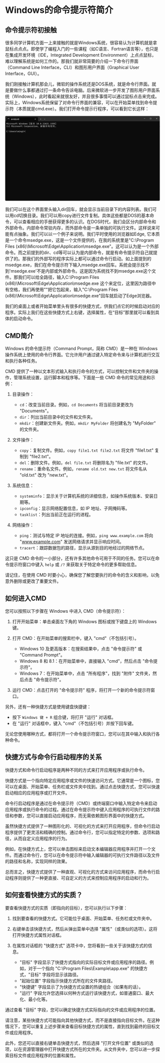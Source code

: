 # Windows的命令提示符简介

## 命令提示符初接触
很多同学计算机方面一上来接触的就是Windows系统，很容易认为计算机就是拿鼠标点点点。即使学了编程入门的一些课程（如C语言、Fortran语言等），也只是在集成开发环境（IDE，Integrated Development Environment）上点点鼠标，难以理解系统是如何工作的。那我们就非常简要的介绍一下命令行界面（Command Line Interface，CLI）和图形用户界面（Graphical User Interface，GUI）。

我们刚接触计算机那会儿，微软的操作系统还是DOS系统，就是命令行界面。就是要做什么事都通过打一条命令告诉电脑。后来微软进一步开发了图形用户界面系统（Windows），此时看起来就很友好，并且很多事情可以通过鼠标点击来完成。实际上，Windows系统保留了对命令行界面的兼容，可以在开始菜单找到命令提示符（本质就是cmd.exe）。我们打开命令提示行程序，可以看到它长这样：

![图 1](../assets/csbase/cmd.png)

我们可以在这个界面里头输入dir回车，就会显示当前目录下的内容列表。我们可以用cd切换目录。我们可以用copy进行文件复制。具体这些都是DOS的基本命令，可以查看相应的手册获得更多的认识。在DOS时代，我们会区分内部命令和外部命令。内部命令常驻内存，而外部命令是一条单独的可执行文件。这样说来可能有点抽象。我们可以以一个例子来说明。我们平时使用的浏览器如Edge, 它本质是一个命令msedge.exe，这是一个文件提供的，在我的系统里是"C:\Program Files (x86)\Microsoft\Edge\Application\msedge.exe"。这可以认为是一个外部命令。而之前提到的dir、cd等可以认为是内部命令，就是有命令提示符自己就提供了的。那我们的外部写的程序实际上都可以通过命令行启动。如上面提到的msedge.exe，我们在命令提示符下输入msedge.exe回车。系统会提示找不到'msedge.exe'不是内部或外部命令。这是因为系统找不到msedge.exe这个文件。那我们可以给全路径，输入C:\Program Files (x86)\Microsoft\Edge\Application\msedge.exe 这个来定位，这里因为路径中有空格，我们再使用""把它包起来，输入"C:\Program Files (x86)\Microsoft\Edge\Application\msedge.exe"回车就启动了Edge浏览器。

我们的桌面上或者开始菜单里头有很多的快捷方式，供我们点它的时候启动对应的程序。实际上我们在这些快捷方式上右键，选择属性，在“目标”那里就可以看到具体的启动命令。

## CMD简介

Windows 的命令提示符（Command Prompt，简称 CMD）是一种在 Windows 操作系统上使用的命令行界面。它允许用户通过键入特定命令来与计算机进行交互和执行各种任务。

CMD 提供了一种以文本形式输入和执行命令的方式，可以控制文件和文件夹的操作，管理系统设置，运行脚本和程序等。下面是一些 CMD 命令的常见用途和示例：

1. 目录操作：
   - `cd`：改变当前目录。例如，`cd Documents` 将当前目录更改为 "Documents"。
   - `dir`：列出当前目录中的文件和文件夹。
   - `mkdir`：创建新文件夹。例如，`mkdir MyFolder` 将创建名为 "MyFolder" 的文件夹。

2. 文件操作：
   - `copy`：复制文件。例如，`copy file1.txt file2.txt` 将文件 "file1.txt" 复制到 "file2.txt"。
   - `del`：删除文件。例如，`del file.txt` 将删除名为 "file.txt" 的文件。
   - `rename`：重命名文件。例如，`rename old.txt new.txt` 将文件名从 "old.txt" 改为 "new.txt"。

3. 系统信息：
   - `systeminfo`：显示关于计算机系统的详细信息，如操作系统版本、安装日期等。
   - `ipconfig`：显示网络配置信息，如 IP 地址、子网掩码等。
   - `tasklist`：列出当前正在运行的进程。

4. 网络操作：
   - `ping`：测试与特定 IP 地址的连接。例如，`ping www.example.com` 将向 "www.example.com" 发送网络请求并显示响应时间。
   - `tracert`：跟踪数据包的路径，显示从源到目的地经过的网络节点。

这只是 CMD 命令的一小部分，还有许多其他命令可用于不同的任务。您可以在命令提示符窗口中键入 `help` 或 `/?` 来获取关于特定命令的更多帮助信息。

请记住，在使用 CMD 时要小心，确保您了解您要执行的命令的含义和影响，以免意外删除或更改了重要文件。

## 如何进入CMD
您可以按照以下步骤在 Windows 中进入 CMD（命令提示符）：

1. 打开开始菜单：单击桌面左下角的 Windows 图标或按下键盘上的 Windows 键。

2. 打开 CMD：在开始菜单的搜索栏中，键入 "cmd"（不包括引号）。

   - Windows 10 及更高版本：在搜索结果中，点击 "命令提示符" 或 "Command Prompt"。
   - Windows 8 和 8.1：在开始菜单中，直接输入 "cmd"，然后点击 "命令提示符"。
   - Windows 7：在开始菜单中，点击 "所有程序"，找到 "附件" 文件夹，然后点击 "命令提示符"。

3. 运行 CMD：点击打开的 "命令提示符" 程序，将打开一个新的命令提示符窗口。

另外，还有一种快捷方式是使用键盘快捷键：

- 按下 `Windows 键 + R` 组合键，将打开 "运行" 对话框。
- 在 "运行" 对话框中，键入 "cmd"（不包括引号）并按下回车键。

无论您使用哪种方式，都将打开一个命令提示符窗口，您可以在其中输入和执行各种命令。

## 快捷方式与命令行启动程序的关系
快捷方式和命令行启动程序是两种不同的方式来打开应用程序或执行命令。

快捷方式是一个指向特定应用程序或文件的快速访问方式。它通常是一个图标，您可以在桌面、开始菜单、任务栏或文件夹中找到。通过点击快捷方式，您可以快速启动相应的应用程序或打开文件。

命令行启动程序是通过在命令提示符（CMD）或终端窗口中输入特定命令来启动应用程序或执行命令的过程。通过在命令提示符中键入应用程序的可执行文件的路径和参数，您可以直接启动应用程序，而无需依赖图形界面中的快捷方式。

虽然快捷方式提供了一种图形化的、可视化的方式来打开应用程序，但命令行启动程序提供了更灵活和精确的控制。通过命令行，您可以指定特定的参数、选项和路径，从而自定义应用程序的行为。

例如，在快捷方式上，您可以单击图标来启动文本编辑器应用程序并打开一个文件。而通过命令行，您可以在命令提示符中输入编辑器的可执行文件路径以及文件的路径和名称，实现同样的效果。

总而言之，快捷方式提供了一种直观、可视化的方式来访问应用程序，而命令行启动程序则提供了一种更直接、可自定义的方式来控制应用程序的启动和行为。

## 如何查看快捷方式的实质？
要查看快捷方式的实质（即指向的目标），您可以执行以下步骤：

1. 找到要查看的快捷方式。它可能位于桌面、开始菜单、任务栏或文件夹中。

2. 右键单击该快捷方式，然后从弹出菜单中选择 "属性"（或类似的选项）。这将打开快捷方式属性对话框。

3. 在属性对话框的 "快捷方式" 选项卡中，您将看到一些关于该快捷方式的信息。

   - "目标" 字段显示了快捷方式指向的实际目标文件或应用程序的路径。例如，对于一个指向 "C:\Program Files\Example\app.exe" 的快捷方式，"目标" 字段将显示该路径。
   - "起始位置" 字段指示快捷方式所在的文件夹路径。
   - "快捷键" 字段显示了为快捷方式设置的热键组合（如果有的话）。
   - "运行" 字段允许您选择以何种方式运行该快捷方式，如普通窗口、最大化、最小化等。

通过查看 "目标" 字段，您可以确定快捷方式实际指向的文件或应用程序的位置。

请注意，某些快捷方式可能指向其他快捷方式，而不是直接指向目标文件。在这种情况下，您可以重复上述步骤来查看目标快捷方式的属性，直到找到最终的目标文件或应用程序。

此外，您还可以直接右键单击快捷方式，然后选择 "打开文件位置" 或类似的选项，以在资源管理器中打开快捷方式所在的文件夹。从文件夹中，您可以进一步探索目标文件或应用程序的位置和属性。